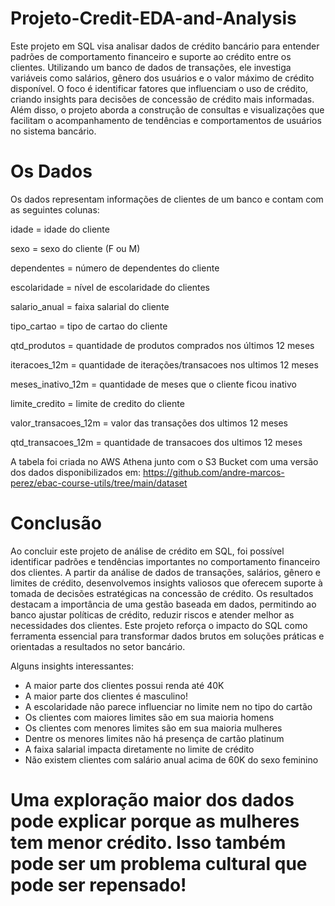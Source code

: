 # Projeto-Credit-EDA-and-Analysis
Este projeto em SQL visa analisar dados de crédito bancário para entender padrões de comportamento financeiro e suporte ao crédito entre os clientes. Utilizando um banco de dados de transações, ele investiga variáveis como salários, gênero dos usuários e o valor máximo de crédito disponível. O foco é identificar fatores que influenciam o uso de crédito, criando insights para decisões de concessão de crédito mais informadas. Além disso, o projeto aborda a construção de consultas e visualizações que facilitam o acompanhamento de tendências e comportamentos de usuários no sistema bancário.
# Os Dados
Os dados representam informações de clientes de um banco e contam com as seguintes colunas:

idade = idade do cliente

sexo = sexo do cliente (F ou M)

dependentes = número de dependentes do cliente

escolaridade = nível de escolaridade do clientes

salario_anual = faixa salarial do cliente

tipo_cartao = tipo de cartao do cliente

qtd_produtos = quantidade de produtos comprados nos últimos 12 meses

iteracoes_12m = quantidade de iterações/transacoes nos ultimos 12 meses

meses_inativo_12m = quantidade de meses que o cliente ficou inativo

limite_credito = limite de credito do cliente

valor_transacoes_12m = valor das transações dos ultimos 12 meses

qtd_transacoes_12m = quantidade de transacoes dos ultimos 12 meses

A tabela foi criada no AWS Athena junto com o S3 Bucket com uma versão dos dados disponibilizados em: https://github.com/andre-marcos-perez/ebac-course-utils/tree/main/dataset


# Conclusão
Ao concluir este projeto de análise de crédito em SQL, foi possível identificar padrões e tendências importantes no comportamento financeiro dos clientes. A partir da análise de dados de transações, salários, gênero e limites de crédito, desenvolvemos insights valiosos que oferecem suporte à tomada de decisões estratégicas na concessão de crédito. Os resultados destacam a importância de uma gestão baseada em dados, permitindo ao banco ajustar políticas de crédito, reduzir riscos e atender melhor as necessidades dos clientes. Este projeto reforça o impacto do SQL como ferramenta essencial para transformar dados brutos em soluções práticas e orientadas a resultados no setor bancário.

Alguns insights interessantes:

* A maior parte dos clientes possui renda até 40K
* A maior parte dos clientes é masculino!
* A escolaridade não parece influenciar no limite nem no tipo do cartão
* Os clientes com maiores limites são em sua maioria homens
* Os clientes com menores limites são em sua maioria mulheres
* Dentre os menores limites não há presença de cartão platinum
* A faixa salarial impacta diretamente no limite de crédito
* Não existem clientes com salário anual acima de 60K do sexo feminino

# Uma exploração maior dos dados pode explicar porque as mulheres tem menor crédito. Isso também pode ser um problema cultural que pode ser repensado!
